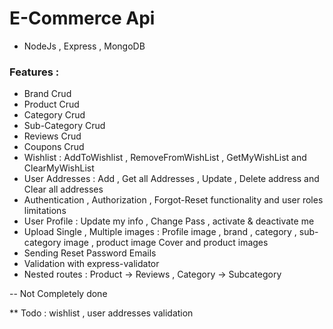 # E-Commerce Api

- NodeJs , Express , MongoDB

### Features :
- Brand Crud
- Product Crud 
- Category Crud
- Sub-Category Crud
- Reviews Crud
- Coupons Crud
- Wishlist : AddToWishlist , RemoveFromWishList , GetMyWishList and ClearMyWishList
- User Addresses : Add , Get all Addresses , Update , Delete address and Clear all addresses
- Authentication , Authorization , Forgot-Reset functionality and user roles limitations
- User Profile : Update my info , Change Pass , activate & deactivate me
- Upload Single , Multiple images : Profile image , brand , category , sub-category image , product image Cover and product images
- Sending Reset Password Emails
- Validation with express-validator               
- Nested routes : Product -> Reviews , Category -> Subcategory
  
-- Not Completely done

** Todo : wishlist , user addresses validation
